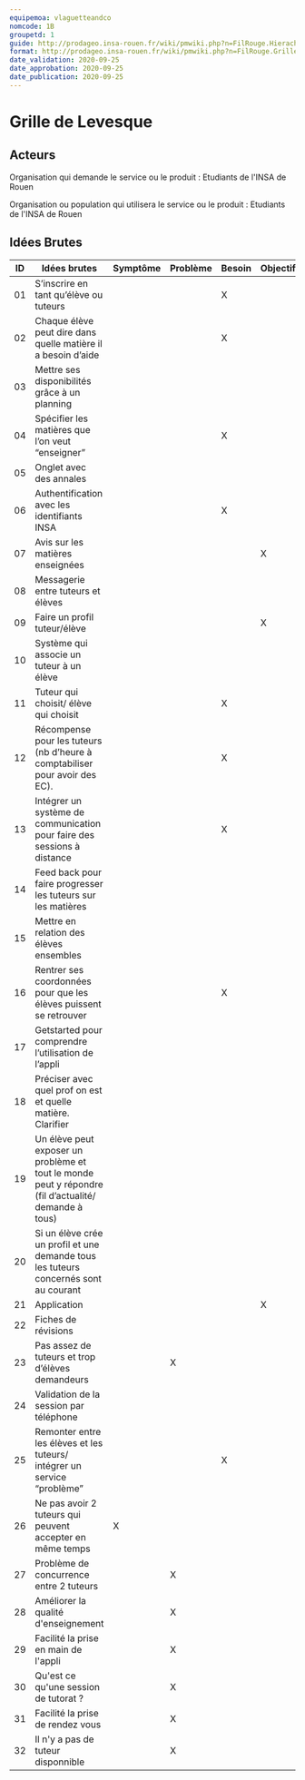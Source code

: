 ```yaml
---
equipemoa: vlaguetteandco
nomcode: 1B
groupetd: 1
guide: http://prodageo.insa-rouen.fr/wiki/pmwiki.php?n=FilRouge.HierachiserBesoins
format: http://prodageo.insa-rouen.fr/wiki/pmwiki.php?n=FilRouge.GrilleLevesque
date_validation: 2020-09-25
date_approbation: 2020-09-25
date_publication: 2020-09-25
---
```



# Grille de Levesque

## Acteurs

Organisation qui demande le service ou le produit : Etudiants de l'INSA de Rouen

Organisation ou population qui utilisera le service ou le produit : Etudiants de l'INSA de Rouen 

## Idées Brutes

| ID | Idées brutes                                                                                         | Symptôme | Problème | Besoin | Objectif | Opportunité | Solution | R  |
|----|------------------------------------------------------------------------------------------------------|----------|----------|--------|----------|-------------|----------|----|
| 01 | S’inscrire en tant qu’élève ou tuteurs                                                               |          |          | X      |          |             |          |    |
| 02 | Chaque élève peut dire dans quelle matière il a besoin d’aide                                        |          |          | X      |          |             |          |    |
| 03 | Mettre ses disponibilités grâce à un planning                                                        |          |          |        |          |             | X        | 31 |
| 04 | Spécifier les matières que l’on veut “enseigner”                                                     |          |          | X      |          |             |          |    |
| 05 | Onglet avec des annales                                                                              |          |          |        |          |             | X        | 23 |
| 06 | Authentification avec les identifiants INSA                                                          |          |          | X      |          |             |          |    |
| 07 | Avis sur les matières enseignées                                                                     |          |          |        | X        |             |          |    |
| 08 | Messagerie entre tuteurs et élèves                                                                   |          |          |        |          |             | X        | 31 |
| 09 | Faire un profil tuteur/élève                                                                         |          |          |        | X        |             |          | 1  |
| 10 | Système qui associe un tuteur à un élève                                                             |          |          |        |          |             | X        | 31 |
| 11 | Tuteur qui choisit/ élève qui choisit                                                                |          |          | X      |          |             |          |    |
| 12 | Récompense pour les tuteurs (nb d’heure à comptabiliser pour avoir des EC).                          |          |          | X      |          |             |          |    |
| 13 | Intégrer un système de communication pour faire des sessions à distance                              |          |          | X      |          |             |          |    |
| 14 | Feed back pour faire progresser les tuteurs sur les matières                                         |          |          |        |          |             | X        | 28 |
| 15 | Mettre en relation des élèves ensembles                                                              |          |          |        |          |             | X        | 32 |
| 16 | Rentrer ses coordonnées pour que les élèves puissent se retrouver                                    |          |          | X      |          |             |          |    |
| 17 | Getstarted pour comprendre l’utilisation de l’appli                                                  |          |          |        |          |             | X        | 29 |
| 18 | Préciser avec quel prof on est et quelle matière. Clarifier                                          |          |          |        |          |             | X        | 30 |
| 19 | Un élève peut exposer un problème et tout le monde peut y répondre (fil d’actualité/ demande à tous) |          |          |        |          |             | X        | 32 |
| 20 | Si un élève crée un profil et une demande tous les tuteurs concernés sont au courant                 |          |          |        |          |             | X        | 31 |
| 21 | Application                                                                                          |          |          |        | X        |             |          |    |
| 22 | Fiches de révisions                                                                                  |          |          |        |          |             | X        | 32 |
| 23 | Pas assez de tuteurs et trop d’élèves demandeurs                                                     |          | X        |        |          |             |          |    |
| 24 | Validation de la session par téléphone                                                               |          |          |        |          |             | X        | 12 |
| 25 | Remonter entre les élèves et les tuteurs/ intégrer un service “problème”                             |          |          | X      |          |             |          |    |
| 26 | Ne pas avoir 2 tuteurs qui peuvent accepter en même temps                                            | X        |          |        |          |             |          |    |
| 27 | Problème de concurrence entre 2 tuteurs                                                              |          | X        |        |          |             |          |    |
| 28 | Améliorer la qualité d'enseignement                                                                  |          | X        |        |          |             |          |    |
| 29 | Facilité la prise en main de l'appli                                                                 |          | X        |        |          |             |          |    |
| 30 | Qu'est ce qu'une session de tutorat ?                                                                |          | X        |        |          |             |          |    |
| 31 | Facilité la prise de rendez vous                                                                     |          | X        |        |          |             |          |    |
| 32 | Il n'y a pas de tuteur disponnible                                                                   |          | X        |        |          |             |          |    |
